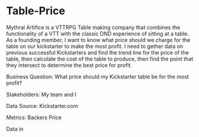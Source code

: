 # Table-Price

Mythral Artifice is a VTTRPG Table making company that combines the functionality of a VTT with the classic DND experience of sitting at a table. As a founding member, I want to know what price should we charge for the table on our kickstarter to make the most profit. I need to gether data on previous successful Kickstarters and find the trend line for the price of the table, then calculate the cost of the table to produce, then find the point that they intersect to determine the best price for profit.

Business Question:
What price should my Kickstarter table be for the most profit?

Stakeholders:
My team and I

Data Source:
Kickstarter.com

Metrics:
Backers
Price

Data in 
